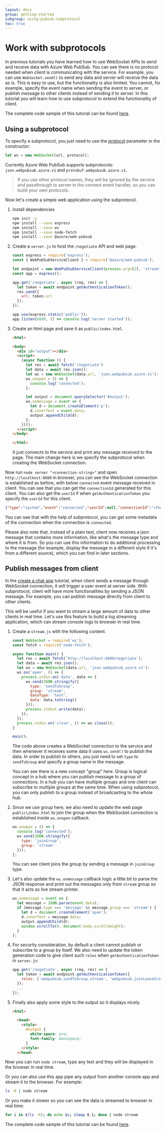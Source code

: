 ```yaml
---
layout: docs
group: getting-started
subgroup: using-pubsub-subprotocol
toc: true
---
```


# Work with subprotocols

In previous tutorials you have learned how to use WebSocket APIs to send and receive data with Azure Web PubSub. You can see there is no protocol needed when client is communicating with the service. For example, you can use `WebSocket.send()` to send any data and server will receive the data as is. This is easy to use, but the functionality is also limited. You cannot, for example, specify the event name when sending the event to server, or publish message to other clients instead of sending it to server. In this tutorial you will learn how to use subprotocol to extend the functionality of client.

The complete code sample of this tutorial can be found [here][code].

## Using a subprotocol

To specify a subprotocol, you just need to use the [protocol](https://developer.mozilla.org/en-US/docs/Web/API/WebSocket/WebSocket#parameters) parameter in the constructor:

```javascript
let ws = new WebSocket(url, protocol);
```

Currently Azure Web PubSub supports subprotocols: `json.webpubsub.azure.v1` and `protobuf.webpubsub.azure.v1`.

> If you use other protocol names, they will be ignored by the service and passthrough to server in the connect event handler, so you can build your own protocols.

Now let's create a simple web application using the subprotocol.

1.  Install dependencies

    ```bash
    npm init -y
    npm install --save express
    npm install --save ws
    npm install --save node-fetch
    npm install --save @azure/web-pubsub
    ```

2.  Create a `server.js` to host the `/negotiate` API and web page.

    ```javascript
    const express = require('express');
    const { WebPubSubServiceClient } = require('@azure/web-pubsub');

    let endpoint = new WebPubSubServiceClient(process.argv[2], 'stream');
    const app = express();

    app.get('/negotiate', async (req, res) => {
      let token = await endpoint.getAuthenticationToken();
      res.send({
        url: token.url
      });
    });

    app.use(express.static('public'));
    app.listen(8080, () => console.log('server started'));
    ```

3.  Create an html page and save it as `public/index.html`.

    ```html
    <html>

    <body>
      <div id="output"></div>
      <script>
        (async function () {
          let res = await fetch('/negotiate')
          let data = await res.json();
          let ws = new WebSocket(data.url, 'json.webpubsub.azure.v1');
          ws.onopen = () => {
            console.log('connected');
          };

          let output = document.querySelector('#output');
          ws.onmessage = event => {
            let d = document.createElement('p');
            d.innerText = event.data;
            output.appendChild(d);
          };
        })();
      </script>
    </body>

    </html>
    ```

    It just connects to the service and print any message received to the page. The main change here is we specify the subprotocol when creating the WebSocket connection.

Now run `node server "<connection-string>"` and open `http://localhost:8080` in browser, you can see the WebSocket connection is established as before, with below `connected` event message received in client. You can see that you can get the `connectionId` generated for this client. You can also get the `userId` if when `getAuthenticationToken` you specify the `userId` for this client.

```json
{"type":"system","event":"connected","userId":null,"connectionId":"<the_connection_id>"}
```
You can see that with the help of subprotocol, you can get some metadata of the connection when the connection is `connected`.

Please also note that, instead of a plain text, client now receives a json message that contains more information, like what's the message type and where it is from. So you can use this information to do additional processing to the message (for example, display the message in a different style if it's from a different source), which you can find in later sections.

## Publish messages from client

In the [create a chat app](../create-a-chat-app/js-handle-events.md) tutorial, when client sends a message through WebSocket connection, it will trigger a user event at server side. With subprotocol, client will have more functionalities by sending a JSON message. For example, you can publish message directly from client to other clients.

This will be useful if you want to stream a large amount of data to other clients in real time. Let's use this feature to build a log streaming application, which can stream console logs to browser in real time.

1.  Create a `stream.js` with the following content.

    ```javascript
    const WebSocket = require('ws');
    const fetch = require('node-fetch');

    async function main() {
      let res = await fetch(`http://localhost:8080/negotiate`);
      let data = await res.json();
      let ws = new WebSocket(data.url, 'json.webpubsub.azure.v1');
      ws.on('open', () => {
        process.stdin.on('data', data => {
          ws.send(JSON.stringify({
            type: 'sendToGroup',
            group: 'stream',
            dataType: 'text',
            data: data.toString()
          }));
          process.stdout.write(data);
        });
      });
      process.stdin.on('close', () => ws.close());
    }

    main();
    ```

    The code above creates a WebSocket connection to the service and then whenever it receives some data it uses `ws.send()` to publish the data. In order to publish to others, you just need to set `type` to `sendToGroup` and specify a group name in the message.

    You can see there is a new concept "group" here. Group is logical concept in a hub where you can publish message to a group of connections. In a hub you can have multiple groups and one client can subscribe to multiple groups at the same time. When using subprotocol, you can only publish to a group instead of broadcasting to the whole hub.

2.  Since we use group here, we also need to update the web page `public\index.html` to join the group when the WebSocket connection is established inside `ws.onopen` callback.

    ```javascript
    ws.onopen = () => {
      console.log('connected');
      ws.send(JSON.stringify({
        type: 'joinGroup',
        group: 'stream'
      }));
    };
    ```

    You can see client joins the group by sending a message in `joinGroup` type.

3.  Let's also update the `ws.onmessage` callback logic a little bit to parse the JSON response and print out the messages only from `stream` group so that it acts as live stream printer.

    ```javascript
    ws.onmessage = event => {
      let message = JSON.parse(event.data);
      if (message.type === 'message' && message.group === 'stream') {
        let d = document.createElement('span');
        d.innerText = message.data;
        output.appendChild(d);
        window.scrollTo(0, document.body.scrollHeight);
      }
    };
    ```

4.  For security consideration, by default a client cannot publish or subscribe to a group by itself. We also need to update the token generation code to give client such `roles` when `getAuthenticationToken` in `server.js`:

    ```javascript
    app.get('/negotiate', async (req, res) => {
      let token = await endpoint.getAuthenticationToken({
        roles: ['webpubsub.sendToGroup.stream', 'webpubsub.joinLeaveGroup.stream']
      });
      ...
    });
    
    ```

5.  Finally also apply some style to the output so it displays nicely.

    ```html
    <html>

      <head>
        <style>
          #output {
            white-space: pre;
            font-family: monospace;
          }
        </style>
      </head>
    ```

Now you can run `node stream`, type any text and they will be displayed in the browser in real time.

Or you can also use this app pipe any output from another console app and stream it to the browser. For example:

```bash
ls -R | node stream
```

Or you make it slower so you can see the data is streamed to browser in real time:

```bash
for i in $(ls -R); do echo $i; sleep 0.1; done | node stream
```

The complete code sample of this tutorial can be found [here][code].

[code]: https://github.com/Azure/azure-webpubsub/tree/main/samples/javascript/logstream/
